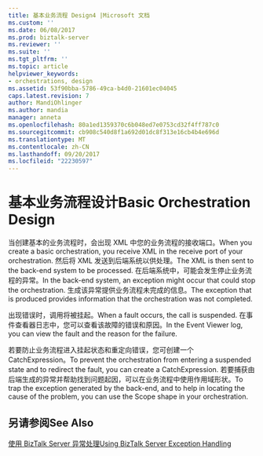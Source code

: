 ```yaml
---
title: 基本业务流程 Design4 |Microsoft 文档
ms.custom: ''
ms.date: 06/08/2017
ms.prod: biztalk-server
ms.reviewer: ''
ms.suite: ''
ms.tgt_pltfrm: ''
ms.topic: article
helpviewer_keywords:
- orchestrations, design
ms.assetid: 53f90bba-5786-49ca-b4d0-21601ec04045
caps.latest.revision: 7
author: MandiOhlinger
ms.author: mandia
manager: anneta
ms.openlocfilehash: 80a1ed1359370c6b048ed7e0753cd32f4ff787c0
ms.sourcegitcommit: cb908c540d8f1a692d01dc8f313e16cb4b4e696d
ms.translationtype: MT
ms.contentlocale: zh-CN
ms.lasthandoff: 09/20/2017
ms.locfileid: "22230597"
---
```

# <a name="basic-orchestration-design"></a><span data-ttu-id="4fd51-102">基本业务流程设计</span><span class="sxs-lookup"><span data-stu-id="4fd51-102">Basic Orchestration Design</span></span>
<span data-ttu-id="4fd51-103">当创建基本的业务流程时，会出现 XML 中您的业务流程的接收端口。</span><span class="sxs-lookup"><span data-stu-id="4fd51-103">When you create a basic orchestration, you receive XML in the receive port of your orchestration.</span></span> <span data-ttu-id="4fd51-104">然后将 XML 发送到后端系统以供处理。</span><span class="sxs-lookup"><span data-stu-id="4fd51-104">The XML is then sent to the back-end system to be processed.</span></span> <span data-ttu-id="4fd51-105">在后端系统中，可能会发生停止业务流程的异常。</span><span class="sxs-lookup"><span data-stu-id="4fd51-105">In the back-end system, an exception might occur that could stop the orchestration.</span></span> <span data-ttu-id="4fd51-106">生成该异常提供业务流程未完成的信息。</span><span class="sxs-lookup"><span data-stu-id="4fd51-106">The exception that is produced provides information that the orchestration was not completed.</span></span>  
  
 <span data-ttu-id="4fd51-107">出现错误时，调用将被挂起。</span><span class="sxs-lookup"><span data-stu-id="4fd51-107">When a fault occurs, the call is suspended.</span></span> <span data-ttu-id="4fd51-108">在事件查看器日志中，您可以查看该故障的错误和原因。</span><span class="sxs-lookup"><span data-stu-id="4fd51-108">In the Event Viewer log, you can view the fault and the reason for the failure.</span></span>  
  
 <span data-ttu-id="4fd51-109">若要防止业务流程进入挂起状态和重定向错误，您可创建一个 CatchExpression。</span><span class="sxs-lookup"><span data-stu-id="4fd51-109">To prevent the orchestration from entering a suspended state and to redirect the fault, you can create a CatchExpression.</span></span> <span data-ttu-id="4fd51-110">若要捕获由后端生成的异常并帮助找到问题起因，可以在业务流程中使用作用域形状。</span><span class="sxs-lookup"><span data-stu-id="4fd51-110">To trap the exception generated by the back-end, and to help in locating the cause of the problem, you can use the Scope shape in your orchestration.</span></span>  
  
## <a name="see-also"></a><span data-ttu-id="4fd51-111">另请参阅</span><span class="sxs-lookup"><span data-stu-id="4fd51-111">See Also</span></span>  
 [<span data-ttu-id="4fd51-112">使用 BizTalk Server 异常处理</span><span class="sxs-lookup"><span data-stu-id="4fd51-112">Using BizTalk Server Exception Handling</span></span>](../core/using-biztalk-server-exception-handling4.md)